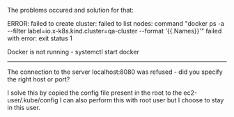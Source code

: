 The problems occured and solution for that:

ERROR: failed to create cluster: failed to list nodes: command "docker ps -a --filter label=io.x-k8s.kind.cluster=qa-cluster --format '{{.Names}}'" failed with error: exit status 1

Docker is not running - systemctl start docker

----------------
The connection to the server localhost:8080 was refused - did you specify the right host or port?

I solve this by copied the config file present in the root to the ec2-user/.kube/config
I can also perform this with root user but I choose to stay in this user.
